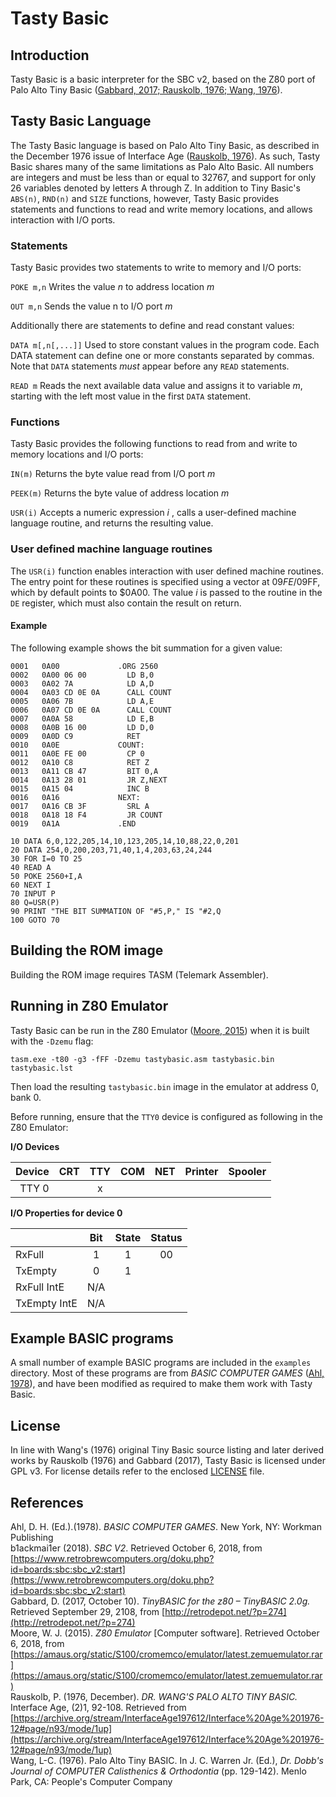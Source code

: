 # Tasty Basic

## Introduction
Tasty Basic is a basic interpreter for the SBC v2, based on the Z80 port of Palo Alto Tiny Basic
([Gabbard, 2017; Rauskolb, 1976; Wang, 1976](##References)).

## Tasty Basic Language
The Tasty Basic language is based on Palo Alto Tiny Basic, as described in the December 1976
issue of Interface Age ([Rauskolb, 1976](##References)). As such, Tasty Basic shares many of the
same limitations as Palo Alto Basic. All numbers are integers and must be less than or
equal to 32767, and support for only 26 variables denoted by letters A through Z. In addition
to Tiny Basic's `ABS(n)`, `RND(n)` and `SIZE` functions, however, Tasty Basic provides statements and functions
to read and write memory locations, and allows interaction with I/O ports.

### Statements
Tasty Basic provides two statements to write to memory and I/O ports:

`POKE m,n` Writes the value _n_ to address location _m_

`OUT m,n` Sends the value n to I/O port _m_

Additionally there are statements to define and read constant values:

`DATA m[,n[,...]]` Used to store constant values in the program code. Each DATA statement can define one or more constants separated by commas. Note that `DATA` statements *must* appear before any `READ` statements.

`READ m` Reads the next available data value and assigns it to variable _m_, starting with the left most value in the first `DATA` statement.

### Functions
Tasty Basic provides the following functions to read from and write to memory locations and I/O ports:

`IN(m)` Returns the byte value read from I/O port _m_

`PEEK(m)` Returns the byte value of address location _m_

`USR(i)`  Accepts a numeric expression _i_ , calls a user-defined machine language routine, and returns the resulting value.

### User defined machine language routines
The `USR(i)` function enables interaction with user defined machine routines.
The entry point for these routines is specified using a vector at $09FE/$09FF,
which by default points to $0A00. The value _i_ is passed to the routine
in the `DE` register, which must also contain the result on return.

#### Example
The following example shows the bit summation for a given value:

```
0001   0A00             .ORG 2560
0002   0A00 06 00         LD B,0
0003   0A02 7A            LD A,D
0004   0A03 CD 0E 0A      CALL COUNT
0005   0A06 7B            LD A,E
0006   0A07 CD 0E 0A      CALL COUNT
0007   0A0A 58            LD E,B
0008   0A0B 16 00         LD D,0
0009   0A0D C9            RET
0010   0A0E             COUNT:
0011   0A0E FE 00         CP 0
0012   0A10 C8            RET Z
0013   0A11 CB 47         BIT 0,A
0014   0A13 28 01         JR Z,NEXT
0015   0A15 04            INC B
0016   0A16             NEXT:
0017   0A16 CB 3F         SRL A
0018   0A18 18 F4         JR COUNT
0019   0A1A             .END
```

```
10 DATA 6,0,122,205,14,10,123,205,14,10,88,22,0,201
20 DATA 254,0,200,203,71,40,1,4,203,63,24,244
30 FOR I=0 TO 25
40 READ A
50 POKE 2560+I,A
60 NEXT I
70 INPUT P
80 Q=USR(P)
90 PRINT "THE BIT SUMMATION OF "#5,P," IS "#2,Q
100 GOTO 70
```


## Building the ROM image

Building the ROM image requires TASM (Telemark Assembler).

## Running in Z80 Emulator
Tasty Basic can be run in the Z80 Emulator ([Moore, 2015](##References)) when it is built with
the `-Dzemu` flag:

```tasm.exe -t80 -g3 -fFF -Dzemu tastybasic.asm tastybasic.bin tastybasic.lst```

Then load the resulting `tastybasic.bin` image in the emulator at address 0, bank 0.

Before running, ensure that the `TTY0` device is configured as following in the Z80 Emulator:

**I/O Devices**

| Device | CRT | TTY | COM | NET | Printer | Spooler |
|-------:|:---:|:---:|:---:|:---:|:-------:|:-------:|
| TTY 0  |     |  x  |     |     |         |         |

**I/O Properties for device 0**

|              | Bit | State | Status |
|--------------|:---:|:-----:|:------:|
| RxFull       | 1   | 1     | 00     |
| TxEmpty      | 0   | 1     |        
| RxFull IntE  | N/A |        
| TxEmpty IntE | N/A |         


## Example BASIC programs

A small number of example BASIC programs are included in the `examples` directory. Most of
these programs are from _BASIC COMPUTER GAMES_ ([Ahl, 1978](##References)), and have been 
modified as required to make them work with Tasty Basic.


## License
In line with Wang's (1976) original Tiny Basic source listing and later derived works
by Rauskolb (1976) and Gabbard (2017), Tasty Basic is licensed under GPL v3.
For license details refer to the enclosed [LICENSE](../master/LICENSE) file.

## References
Ahl, D. H. (Ed.).(1978). _BASIC COMPUTER GAMES_. New York, NY: Workman Publishing  
b1ackmai1er (2018). _SBC V2_. Retrieved  October 6, 2018, from [https://www.retrobrewcomputers.org/doku.php?id=boards:sbc:sbc_v2:start](https://www.retrobrewcomputers.org/doku.php?id=boards:sbc:sbc_v2:start)  
Gabbard, D. (2017, October 10). _TinyBASIC for the z80 – TinyBASIC 2.0g._ Retrieved September 29, 2108, from [http://retrodepot.net/?p=274](http://retrodepot.net/?p=274)  
Moore, W. J. (2015). _Z80 Emulator_ [Computer software]. Retrieved October 6, 2018, from [https://amaus.org/static/S100/cromemco/emulator/latest.zemuemulator.rar](https://amaus.org/static/S100/cromemco/emulator/latest.zemuemulator.rar)  
Rauskolb, P. (1976, December). _DR. WANG'S PALO ALTO TINY BASIC._ Interface Age, (2)1, 92-108. Retrieved from [https://archive.org/stream/InterfaceAge197612/Interface%20Age%201976-12#page/n93/mode/1up](https://archive.org/stream/InterfaceAge197612/Interface%20Age%201976-12#page/n93/mode/1up)  
Wang, L-C. (1976). Palo Alto Tiny BASIC. In J. C. Warren Jr. (Ed.), _Dr. Dobb's Journal of COMPUTER Calisthenics & Orthodontia_ (pp. 129-142). Menlo Park, CA: People's Computer Company
